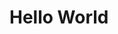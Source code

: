 <html>
  <head>
    <title></title>
  </head>
  <body>
    <h1>Hello World</h1>
  </body>
  
</html>

